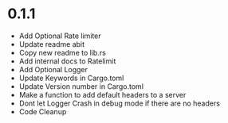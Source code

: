 # 0.1.1
- Add Optional Rate limiter
- Update readme abit
- Copy new readme to lib.rs
- Add internal docs to Ratelimit
- Add Optional Logger
- Update Keywords in Cargo.toml
- Update Version number in Cargo.toml
- Make a function to add default headers to a server
- Dont let Logger Crash in debug mode if there are no headers
- Code Cleanup